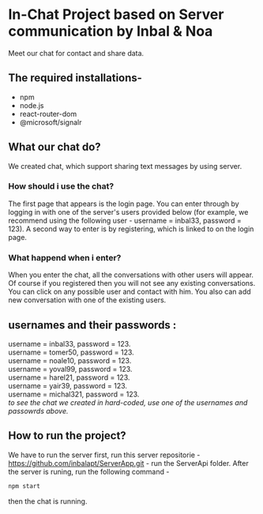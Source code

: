 # In-Chat Project based on Server communication by Inbal & Noa
Meet our chat for contact and share data.
## The required installations-
* npm
* node.js
* react-router-dom
* @microsoft/signalr
## What our chat do?
We created chat, which support sharing text messages by using server.
### How should i use the chat?
The first page that appears is the login page. You can enter through
by logging in with one of the server's users provided below
(for example, we recommend using the following user - username = inbal33, password = 123).
A second way to enter is by registering, which is linked to on the login page.
### What happend when i enter?
When you enter the chat, all the conversations with other users will appear.
Of course if you registered then you will not see any existing conversations.
You can click on any possible user and contact with him.
You also can add new conversation with one of the existing users. 
## usernames and their passwords :
username = inbal33, password = 123. <br/> 
username = tomer50, password = 123. <br/>
username = noale10, password = 123. <br/>
username = yoval99, password = 123. <br/>
username = harel21, password = 123. <br/>
username = yair39, password = 123. <br/>
username = michal321, password = 123. <br/>
*to see the chat we created in hard-coded, use one of the usernames and passowrds above.*
## How to run the project?
We have to run the server first, run this server repositorie - https://github.com/inbalapt/ServerApp.git - run the ServerApi folder.
After the server is runing, run the following command -
```bash
npm start
```
then the chat is running.


